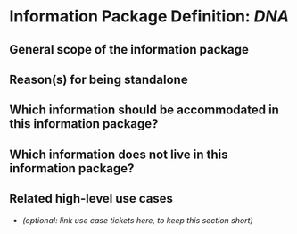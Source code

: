 Information Package Definition: _DNA_
=======================

## General scope of the information package


## Reason(s) for being standalone


## Which information should be accommodated in this information package?



## Which information does __not__ live in this information package?


## Related high-level use cases
* _(optional: link use case tickets here, to keep this section short)_
